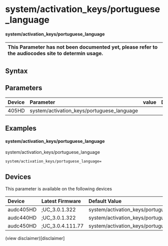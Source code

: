 ﻿---
description: system/activation_keys/portuguese_language
search: false
---

# system/activation_keys/portuguese_language

#### system/activation_keys/portuguese_language


| This Parameter has not been documented yet, please refer to the audiocodes site to determin usage.  | 
| :--- |

## Syntax

## Parameters
|Device|Parameter|value|Description|
|:---|:---|:---|:---|
| 405HD | system/activation_keys/portuguese_language |  |  |

## Examples
#### system/activation_keys/portuguese_language

system/activation_keys/portuguese_language

```
system/activation_keys/portuguese_language=
```

## Devices
This parameter is available on the following devices

| Device | Latest Firmware | Default Value |
|:---|:---|:---|
| audc405HD | ;UC_3.0.1.322 | system/activation_keys/portuguese_language= 
| audc440HD | ;UC_3.0.1.322 | system/activation_keys/portuguese_language= 
| audc450HD | ;UC_3.0.4.111.77 | system/activation_keys/portuguese_language= 

(view disclaimer)[disclaimer]
